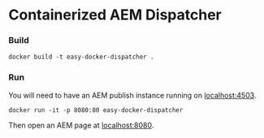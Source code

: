# Containerized AEM Dispatcher

### Build

```
docker build -t easy-docker-dispatcher .
```

### Run

You will need to have an AEM publish instance running on [localhost:4503](http://localhost:4503).

```
docker run -it -p 8080:80 easy-docker-dispatcher
```

Then open an AEM page at [localhost:8080](http://localhost:8080).
